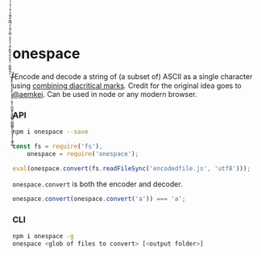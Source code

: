 # onespace 

̴̵̶̷̸̡̢̧̨̛̖̗̘̙̜̝̞̟̠̣̤̥̦̩̪̫̬̭̮̯̰̱̲̳̹̺̻̼͇͈͉͍͎̀́̂̃̄̅̆̇̈̉̊̋̌̍̎̏̐̑̒̓̔̽̾̿̀́͂̓̈́͆͊͋͌̕̚ͅ͏͓͔͕͖͙͚͐͑͒͗͛ͣͤͥͦͧͨͩͪͫͬͭͮͯ͘͜͟͢͝͞͠͡
Encode and decode a string of (a subset of) ASCII as a single character using [combining diacritical marks](http://unicode.org/charts/PDF/U0300.pdf).  Credit for the original idea goes to [@aemkei](http://aem1k.com/).  Can be used in node or any modern browser.

### API
```sh
npm i onespace --save
```

```js
const fs = require('fs'),
    onespace = require('onespace');

eval(onespace.convert(fs.readFileSync('encodedfile.js', 'utf8')));
```
`onespace.convert` is both the encoder and decoder.
```js
onespace.convert(onespace.convert('a')) === 'a';
```

### CLI
```sh
npm i onespace -g
onespace <glob of files to convert> [<output folder>]
```
